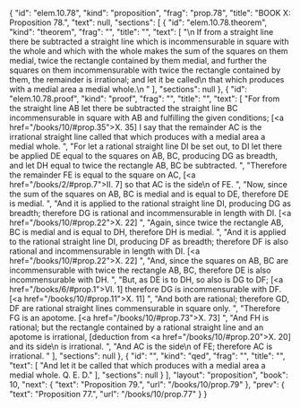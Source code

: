 {
  "id": "elem.10.78",
  "kind": "proposition",
  "frag": "prop.78",
  "title": "BOOK X: Proposition 78.",
  "text": null,
  "sections": [
    {
      "id": "elem.10.78.theorem",
      "kind": "theorem",
      "frag": "",
      "title": "",
      "text": [
        "\n       If from a straight line there be subtracted a straight line which is incommensurable in square with the whole and which with the whole makes the sum of the squares on them medial, twice the rectangle contained by them medial, and further the squares on them incommensurable with twice the rectangle contained by them, the remainder is irrational; and let it be called\n       that which produces with a medial area a medial whole.\n      "
      ],
      "sections": null
    },
    {
      "id": "elem.10.78.proof",
      "kind": "proof",
      "frag": "",
      "title": "",
      "text": [
        "For from the straight line AB let there be subtracted the straight line BC incommensurable in square with AB and fulfilling the given conditions; [<a href=\"/books/10/#prop.35\">X. 35</a>]  I say that the remainder AC is the irrational straight line called that which produces with a medial area a medial whole. ",
        "For let a rational straight line DI be set out, to DI let there be applied DE equal to the squares on AB, BC, producing DG as breadth, and let DH equal to twice the rectangle AB, BC be subtracted. ",
        "Therefore the remainder FE is equal to the square on AC, [<a href=\"/books/2/#prop.7\">II. 7</a>] so that AC is the <quote>side</quote>\n of FE. ",
        "Now, since the sum of the squares on AB, BC is medial and is equal to DE, therefore DE is medial. ",
        "And it is applied to the rational straight line DI, producing DG as breadth; therefore DG is rational and incommensurable in length with DI. [<a href=\"/books/10/#prop.22\">X. 22</a>] ",
        "Again, since twice the rectangle AB, BC is medial and is equal to DH, therefore DH is medial. ",
        "And it is applied to the rational straight line DI, producing DF as breadth; therefore DF is also rational and incommensurable in length with DI. [<a href=\"/books/10/#prop.22\">X. 22</a>] ",
        "And, since the squares on AB, BC are incommensurable with twice the rectangle AB, BC, therefore DE is also incommensurable with DH. ",
        "But, as DE is to DH, so also is DG to DF; [<a href=\"/books/6/#prop.1\">VI. 1</a>] therefore DG is incommensurable with DF. [<a href=\"/books/10/#prop.11\">X. 11</a>] ",
        "And both are rational; therefore GD, DF are rational straight lines commensurable in square only. ",
        "Therefore FG is an apotome. [<a href=\"/books/10/#prop.73\">X. 73</a>] ",
        "And FH is rational; but the rectangle contained by a rational straight line and an apotome is irrational, [deduction from <a href=\"/books/10/#prop.20\">X. 20</a>] and its <quote>side</quote>\n is irrational. ",
        "And AC is the <quote>side</quote>\n of FE; therefore AC is irrational. "
      ],
      "sections": null
    },
    {
      "id": "",
      "kind": "qed",
      "frag": "",
      "title": "",
      "text": [
        "And let it be called that which produces with a medial area a medial whole. Q. E. D."
      ],
      "sections": null
    }
  ],
  "layout": "proposition",
  "book": 10,
  "next": {
    "text": "Proposition 79.",
    "url": "/books/10/prop.79"
  },
  "prev": {
    "text": "Proposition 77.",
    "url": "/books/10/prop.77"
  }
}

